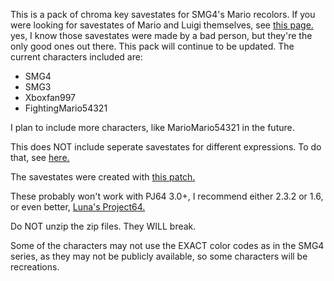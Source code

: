 This is a pack of chroma key savestates for SMG4's Mario recolors. If you were looking for savestates of Mario and Luigi themselves, see [this page.](https://weegeepie.neocities.org/savestates/) yes, I know those savestates were made by a bad person,
but they're the only good ones out there.
This pack will continue to be updated. The current characters included are:
- SMG4
- SMG3
- Xboxfan997
- FightingMario54321

I plan to include more characters, like MarioMario54321 in the future.

This does NOT include seperate savestates for different expressions. To do that, see [here.](https://www.youtube.com/watch?v=o33pdMVl2Ow)

The savestates were created with [this patch.](https://drive.google.com/file/d/1R-Hd_wZ8vEpQGUnyWJmZu16eCbDsx3AG/view?pli=1)

These probably won't work with PJ64 3.0+, I recommend either 2.3.2 or 1.6, or even better, [Luna's Project64.](https://github.com/Luna-Project64/Luna-Project64/releases)

Do NOT unzip the zip files. They WILL break.

Some of the characters may not use the EXACT color codes as in the SMG4 series, as they may not be publicly available, so some characters will be recreations.

